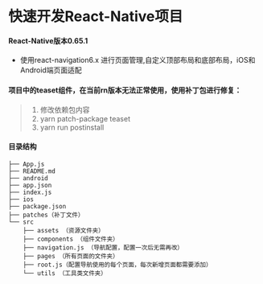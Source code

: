 # 快速开发React-Native项目
#### React-Native版本0.65.1
* 使用react-navigation6.x 进行页面管理,自定义顶部布局和底部布局，iOS和Android端页面适配
#### 项目中的teaset组件，在当前rn版本无法正常使用，使用补丁包进行修复：
> 1. 修改依赖包内容
> 2. yarn patch-package teaset
> 3. yarn run postinstall
#### 目录结构
```
├── App.js
├── README.md
├── android
├── app.json
├── index.js
├── ios
├── package.json
├── patches（补丁文件）
└── src
    ├── assets （资源文件夹）
    ├── components （组件文件夹）
    ├── navigation.js （导航配置，配置一次后无需再改）
    ├── pages （所有页面的文件夹）
    ├── root.js（配置导航使用的每个页面，每次新增页面都需要添加）
    └── utils （工具类文件夹）

```
